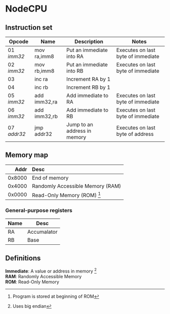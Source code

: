 # NodeCPU
## Instruction set

| Opcode | Name | Description | Notes |
| --- | --- | --- | --- |
| 01 _imm32_ | mov ra,imm8 | Put an immediate into RA | Executes on last byte of immediate |
| 02 _imm32_ | mov rb,imm8 | Put an immediate into RB | Executes on last byte of immediate |
| 03 | inc ra | Increment RA by 1 |
| 04 | inc rb | Increment RB by 1 |
| 05 _imm32_ | add imm32,ra | Add immediate to RA | Executes on last byte of immediate |
| 06 _imm32_ | add imm32,rb | Add immediate to RB | Executes on last byte of immediate |
| 07 _addr32_ | jmp addr32 | Jump to an address in memory | Executes on last byte of address |

## Memory map

| Addr | Desc |
| ---: | :--- |
| 0x8000 | End of memory |
| 0x4000 | Randomly Accessible Memory (RAM) |
| 0x0000 | Read-Only Memory (ROM) [^start] |

### General-purpose registers

| Name | Desc |
| --- | --- |
| RA | Accumalator |
| RB | Base |

## Definitions
**Immediate**: A value or address in memory [^bigendian]  
**RAM**: Randomly Accessible Memory  
**ROM**: Read-Only Memory

[^start]: Program is stored at beginning of ROM
[^bigendian]: Uses big endian
